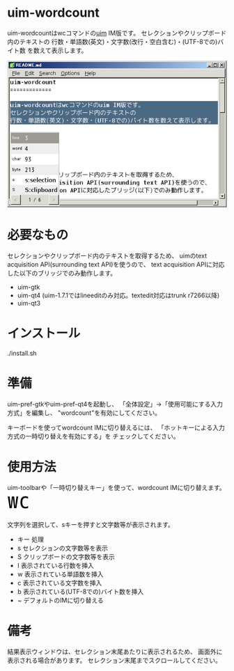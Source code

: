 uim-wordcount
=============

uim-wordcountはwcコマンドの[uim](http://code.google.com/p/uim/) IM版です。
セレクションやクリップボード内のテキストの
行数・単語数(英文)・文字数(改行・空白含む)・(UTF-8での)バイト数
を数えて表示します。

![表示例](https://github.com/deton/uim-wordcount/raw/master/uim-wordcount-capture.png "表示例")

必要なもの
==========

セレクションやクリップボード内のテキストを取得するため、
uimのtext acquisition API(surrounding text API)を使うので、
text acquisition APIに対応した以下のブリッジでのみ動作します。

  * uim-gtk
  * uim-qt4 (uim-1.7.1ではlineeditのみ対応。textedit対応はtrunk r7266以降)
  * uim-qt3

インストール
============

./install.sh

準備
====

uim-pref-gtkやuim-pref-qt4を起動し、
「全体設定」→「使用可能にする入力方式」を編集し、
"wordcount"を有効にしてください。

キーボードを使ってwordcount IMに切り替えるには、
「ホットキーによる入力方式の一時切り替えを有効にする」を
チェックしてください。

使用方法
========

uim-toolbarや「一時切り替えキー」を使って、wordcount IMに切り替えます。
![アイコン](https://github.com/deton/uim-wordcount/raw/master/pixmaps/wordcount.png "アイコン")

文字列を選択して、sキーを押すと文字数等が表示されます。

* キー 処理
* s    セレクションの文字数等を表示
* S    クリップボードの文字数等を表示
* l    表示されている行数を挿入
* w    表示されている単語数を挿入
* c    表示されている文字数を挿入
* b    表示されている(UTF-8での)バイト数を挿入
* ~    デフォルトのIMに切り替える

備考
====

結果表示ウィンドウは、セレクション末尾あたりに表示されるため、
画面外に表示される場合があります。
セレクション末尾までスクロールしてください。

